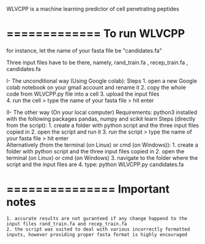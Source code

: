 WLVCPP is a machine learning predictor of cell penetrating peptides

=============
To run WLVCPP
=============
for instance, let the name of your fasta file be "candidates.fa"

Three input files have to be there, namely, 
rand_train.fa   ,  recep_train.fa   ,  candidates.fa


I- The unconditional way (Using Google colab): 
Steps
	1. open a new Google colab notebook on your gmail account and rename it
	2. copy the whole code from WLVCPP.py file into a cell 
	3. upload the input files		
	4. run the cell > type the name of your fasta file > hit enter    
 
II- The other way (On your local computer)
Requirements: 
	python3 installed with the following packages pandas, numpy and scikit learn
Steps (directly from the script):
	1. create a folder with python script and the three input files copied in
	2. open the script and run it 
	3. run the script > type the name of your fasta file > hit enter    
Alternatively (from the terminal (on Linux) or cmd (on Windows)): 
	1. create a folder with python script and the three input files copied in
	2. open the terminal (on Linux) or cmd (on Windows) 
	3. navigate to the folder where the script and the input files are
	4. type: python WLVCPP.py candidates.fa
 
===============
Important notes
===============
	1. accurate results are not guranteed if any change happend to the input files rand_train.fa and recep_train.fa 
	2. the script was suited to deal with various incorrectly formatted inputs, however providing proper fasta format is highly encouraged 


